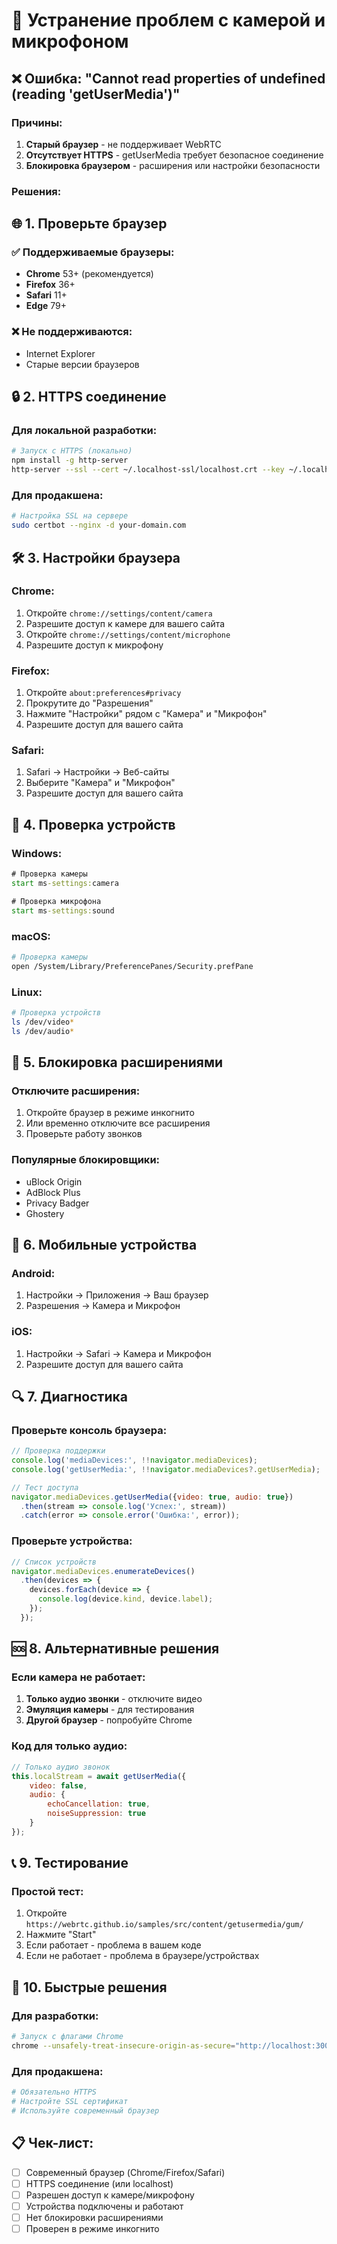 # 🔧 Устранение проблем с камерой и микрофоном

## ❌ Ошибка: "Cannot read properties of undefined (reading 'getUserMedia')"

### Причины:
1. **Старый браузер** - не поддерживает WebRTC
2. **Отсутствует HTTPS** - getUserMedia требует безопасное соединение
3. **Блокировка браузером** - расширения или настройки безопасности

### Решения:

## 🌐 **1. Проверьте браузер**

### ✅ Поддерживаемые браузеры:
- **Chrome** 53+ (рекомендуется)
- **Firefox** 36+
- **Safari** 11+
- **Edge** 79+

### ❌ Не поддерживаются:
- Internet Explorer
- Старые версии браузеров

## 🔒 **2. HTTPS соединение**

### Для локальной разработки:
```bash
# Запуск с HTTPS (локально)
npm install -g http-server
http-server --ssl --cert ~/.localhost-ssl/localhost.crt --key ~/.localhost-ssl/localhost.key
```

### Для продакшена:
```bash
# Настройка SSL на сервере
sudo certbot --nginx -d your-domain.com
```

## 🛠️ **3. Настройки браузера**

### Chrome:
1. Откройте `chrome://settings/content/camera`
2. Разрешите доступ к камере для вашего сайта
3. Откройте `chrome://settings/content/microphone`
4. Разрешите доступ к микрофону

### Firefox:
1. Откройте `about:preferences#privacy`
2. Прокрутите до "Разрешения"
3. Нажмите "Настройки" рядом с "Камера" и "Микрофон"
4. Разрешите доступ для вашего сайта

### Safari:
1. Safari → Настройки → Веб-сайты
2. Выберите "Камера" и "Микрофон"
3. Разрешите доступ для вашего сайта

## 🔧 **4. Проверка устройств**

### Windows:
```cmd
# Проверка камеры
start ms-settings:camera

# Проверка микрофона
start ms-settings:sound
```

### macOS:
```bash
# Проверка камеры
open /System/Library/PreferencePanes/Security.prefPane
```

### Linux:
```bash
# Проверка устройств
ls /dev/video*
ls /dev/audio*
```

## 🚫 **5. Блокировка расширениями**

### Отключите расширения:
1. Откройте браузер в режиме инкогнито
2. Или временно отключите все расширения
3. Проверьте работу звонков

### Популярные блокировщики:
- uBlock Origin
- AdBlock Plus
- Privacy Badger
- Ghostery

## 📱 **6. Мобильные устройства**

### Android:
1. Настройки → Приложения → Ваш браузер
2. Разрешения → Камера и Микрофон

### iOS:
1. Настройки → Safari → Камера и Микрофон
2. Разрешите доступ для вашего сайта

## 🔍 **7. Диагностика**

### Проверьте консоль браузера:
```javascript
// Проверка поддержки
console.log('mediaDevices:', !!navigator.mediaDevices);
console.log('getUserMedia:', !!navigator.mediaDevices?.getUserMedia);

// Тест доступа
navigator.mediaDevices.getUserMedia({video: true, audio: true})
  .then(stream => console.log('Успех:', stream))
  .catch(error => console.error('Ошибка:', error));
```

### Проверьте устройства:
```javascript
// Список устройств
navigator.mediaDevices.enumerateDevices()
  .then(devices => {
    devices.forEach(device => {
      console.log(device.kind, device.label);
    });
  });
```

## 🆘 **8. Альтернативные решения**

### Если камера не работает:
1. **Только аудио звонки** - отключите видео
2. **Эмуляция камеры** - для тестирования
3. **Другой браузер** - попробуйте Chrome

### Код для только аудио:
```javascript
// Только аудио звонок
this.localStream = await getUserMedia({
    video: false,
    audio: {
        echoCancellation: true,
        noiseSuppression: true
    }
});
```

## 📞 **9. Тестирование**

### Простой тест:
1. Откройте `https://webrtc.github.io/samples/src/content/getusermedia/gum/`
2. Нажмите "Start"
3. Если работает - проблема в вашем коде
4. Если не работает - проблема в браузере/устройствах

## 🎯 **10. Быстрые решения**

### Для разработки:
```bash
# Запуск с флагами Chrome
chrome --unsafely-treat-insecure-origin-as-secure="http://localhost:3000"
```

### Для продакшена:
```bash
# Обязательно HTTPS
# Настройте SSL сертификат
# Используйте современный браузер
```

## 📋 **Чек-лист:**

- [ ] Современный браузер (Chrome/Firefox/Safari)
- [ ] HTTPS соединение (или localhost)
- [ ] Разрешен доступ к камере/микрофону
- [ ] Устройства подключены и работают
- [ ] Нет блокировки расширениями
- [ ] Проверен в режиме инкогнито 
